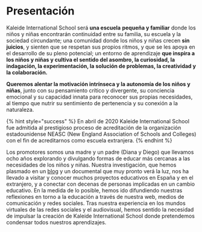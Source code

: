 # Presentación

Kaleide International School será **una escuela** **pequeña y familiar** donde los niños y niñas encontrarán continuidad entre su familia, su escuela y la sociedad circundante; una comunidad donde los niños y niñas crecen **sin juicios**, y sienten que se respetan sus propios ritmos, y que se les apoya en el desarrollo de su pleno potencial; un entorno de aprendizaje **que inspira a los niños y niñas y cultiva el sentido del asombro, la curiosidad, la indagación, la experimentación, la solución de problemas, la creatividad y la colaboración.** 

**Queremos alentar la motivación intrínseca y la autonomía de los niños y niñas**, junto con su pensamiento crítico y divergente, su conciencia emocional y su capacidad innata para reconocer sus propias necesidades, al tiempo que nutrir su sentimiento de pertenencia y su conexión a la naturaleza. 

{% hint style="success" %}
En abril de 2020 Kaleide International School fue admitida al prestigioso proceso de acreditación de la organización estadounidense NEASC \(New England Association of Schools and Colleges\) con el fin de acreditarnos como escuela extranjera.
{% endhint %}

Los promotores somos una madre y un padre \(Diana y Diego\) que llevamos ocho años explorando y divulgando formas de educar más cercanas a las necesidades de los niños y niñas. Nuestra investigación, que hemos plasmado en un [blog](http://www.estonoesunaescuela.org) y un documental que muy pronto verá la luz, nos ha llevado a visitar y conocer muchos proyectos educativos en España y en el extranjero, y a conectar con decenas de personas implicadas en un cambio educativo. En la medida de lo posible, hemos ido difundiendo nuestras reflexiones en torno a la educación a través de nuestra web, medios de comunicación y redes sociales. Tras nuestra experiencia en los mundos virtuales de las redes sociales y el audiovisual, hemos sentido la necesidad de impulsar la creación de Kaleide International School donde pretendemos condensar todos nuestros aprendizajes.




